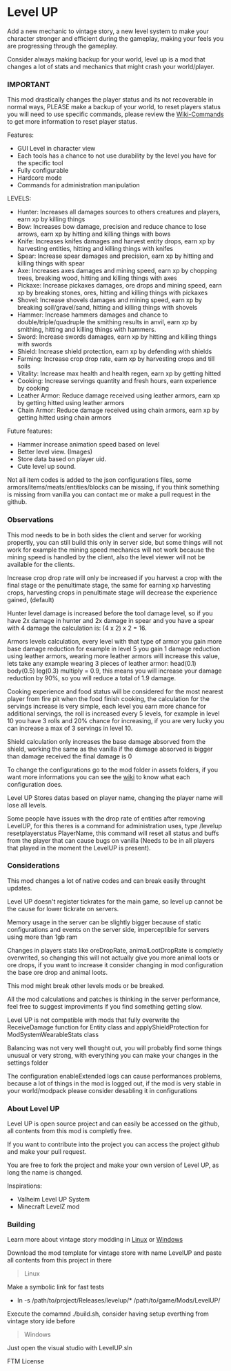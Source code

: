 # Level UP
Add a new mechanic to vintage story, a new level system to make your character stronger and efficient during the gameplay, making your feels you are progressing through the gameplay.

Consider always making backup for your world, level up is a mod that changes a lot of stats and mechanics that might crash your world/player.

### IMPORTANT
This mod drastically changes the player status and its not recoverable in normal ways, PLEASE make a backup of your world, to reset players status you will need to use specific commands, please review the [Wiki-Commands](https://github.com/LeandroTheDev/level_up/wiki/Commands) to get more information to reset player status.

Features:
- GUI Level in character view
- Each tools has a chance to not use durability by the level you have for the specific tool
- Fully configurable
- Hardcore mode
- Commands for administration manipulation

LEVELS:
- Hunter: Increases all damages sources to others creatures and players, earn xp by killing things
- Bow: Increases bow damage, precision and reduce chance to lose arrows, earn xp by hitting and killing things with bows
- Knife: Increases knifes damages and harvest entity drops, earn xp by harvesting entities, hitting and killing things with knifes
- Spear: Increase spear damages and precision, earn xp by hitting and killing things with spear
- Axe: Increases axes damages and mining speed, earn xp by chopping trees, breaking wood, hitting and killing things with axes
- Pickaxe: Increase pickaxes damages, ore drops and mining speed, earn xp by breaking stones, ores, hitting and killing things with pickaxes
- Shovel: Increase shovels damages and mining speed, earn xp by breaking soil/gravel/sand, hitting and killing things with shovels
- Hammer: Increase hammers damages and chance to double/triple/quadruple the smithing results in anvil, earn xp by smithing, hitting and killing things with hammers.
- Sword: Increase swords damages, earn xp by hitting and killing things with swords
- Shield: Increase shield protection, earn xp by defending with shields
- Farming: Increase crop drop rate, earn xp by harvesting crops and till soils
- Vitality: Increase max health and health regen, earn xp by getting hitted
- Cooking: Increase servings quantity and fresh hours, earn experience by cooking
- Leather Armor: Reduce damage received using leather armors, earn xp by getting hitted using leather armors
- Chain Armor: Reduce damage received using chain armors, earn xp by getting hitted using chain armors

Future features:
- Hammer increase animation speed based on level
- Better level view. (Images)
- Store data based on player uid.
- Cute level up sound.

Not all item codes is added to the json configurations files, some armors/items/meats/entities/blocks can be missing, if you think something is missing from vanilla you can contact me or make a pull request in the github.

### Observations
This mod needs to be in both sides the client and server for working propertly, you can still build this only in server side, but some things will not work for example the mining speed mechanics will not work because the mining speed is handled by the client, also the level viewer will not be available for the clients.

Increase crop drop rate will only be increased if you harvest a crop with the final stage or the penultimate stage, the same for earning xp harvesting crops, harvesting crops in penultimate stage will decrease the experience gained, (default)

Hunter level damage is increased before the tool damage level, so if you have 2x damage in hunter and 2x damage in spear and you have a spear with 4 damage the calculation is: (4 x 2) x 2 = 16.

Armors levels calculation, every level with that type of armor you gain more base damage reduction for example in level 5 you gain 1 damage reduction using leather armors, wearing more leather armors will increase this value, lets take any example wearing 3 pieces of leather armor: head(0.1) body(0.5) leg(0.3) multiply = 0.9, this means you will increase your damage reduction by 90%, so you will reduce a total of 1.9 damage.

Cooking experience and food status will be considered for the most nearest player from fire pit when the food finish cooking, the calculation for the servings increase is very simple, each level you earn more chance for additional servings, the roll is increased every 5 levels, for example in level 10 you have 3 rolls and 20% chance for increasing, if you are very lucky you can increase a max of 3 servings in level 10.

Shield calculation only increases the base damage absorved from the shield, working the same as the vanilla if the damage absorved is bigger than damage received the final damage is 0

To change the configurations go to the mod folder in assets folders, if you want more informations you can see the [wiki](https://github.com/LeandroTheDev/level_up/wiki) to  know what each configuration does.

Level UP Stores datas based on player name, changing the player name will lose all levels.

Some people have issues with the drop rate of entities after removing LevelUP, for this theres is a command for administration uses, type /levelup resetplayerstatus PlayerName, this command will reset all status and buffs from the player that can cause bugs on vanilla (Needs to be in all players that played in the moment the LevelUP is present).

### Considerations
This mod changes a lot of native codes and can break easily throught updates.

Level UP doesn't register tickrates for the main game, so level up cannot be the cause for lower tickrate on servers.

Memory usage in the server can be slightly bigger because of static configurations and events on the server side, imperceptible for servers using more than 1gb ram

Changes in players stats like oreDropRate, animalLootDropRate is completly overwrited, so changing this will not actually give you more animal loots or ore drops, if you want to increase it consider changing in mod configuration the base ore drop and animal loots.

This mod might break other levels mods or be breaked.

All the mod calculations and patches is thinking in the server performance, feel free to suggest improviments if you find something getting slow.

Level UP is not compatible with mods that fully overwrite the ReceiveDamage function for Entity class and applyShieldProtection for ModSystemWearableStats class

Balancing was not very well thought out, you will probably find some things unusual or very strong, with everything you can make your changes in the settings folder

The configuration enableExtended logs can cause performances problems, because a lot of things in the mod is logged out, if the mod is very stable in your world/modpack please consider desabling it in configurations

### About Level UP
Level UP is open source project and can easily be accessed on the github, all contents from this mod is completly free.

If you want to contribute into the project you can access the project github and make your pull request.

You are free to fork the project and make your own version of Level UP, as long the name is changed.

Inspirations: 
- Valheim Level UP System
- Minecraft LevelZ mod

### Building
Learn more about vintage story modding in [Linux](https://github.com/LeandroTheDev/arch_linux/wiki/Games#vintage-story-modding) or [Windows](https://wiki.vintagestory.at/index.php/Modding:Setting_up_your_Development_Environment)

Download the mod template for vintage store with name LevelUP and paste all contents from this project in there

> Linux

Make a symbolic link for fast tests
- ln -s /path/to/project/Releases/levelup/* /path/to/game/Mods/LevelUP/

Execute the comamnd ./build.sh, consider having setup everthing from vintage story ide before

> Windows

Just open the visual studio with LevelUP.sln

FTM License
